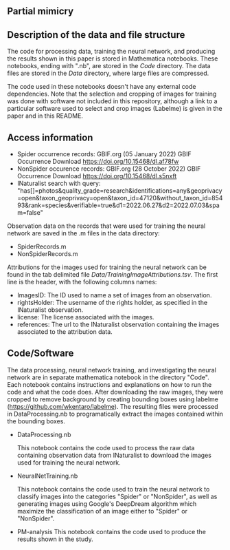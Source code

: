  Partial mimicry
---

## Description of the data and file structure

The code for processing data, training the neural network, and producing the results shown in this paper is stored in Mathematica notebooks. These notebooks, ending with ".nb", are stored in the *Code* directory. The data files are stored in the *Data* directory, where large files are compressed.

The code used in these notebooks doesn't have any external code dependencies. Note that the selection and cropping of images for training was done with software not included in this repository, although a link to a particular software used to select and crop images (Labelme) is given in the paper and in this README.


## Access information

  * Spider occurrence records: GBIF.org (05 January 2022) GBIF Occurrence Download  https://doi.org/10.15468/dl.af78fw
  * NonSpider occurence records: GBIF.org (28 October 2022) GBIF Occurrence Download  https://doi.org/10.15468/dl.s5nxft
  * INaturalist search with query: "has[]=photos&quality_grade=research&identifications=any&geoprivacy=open&taxon_geoprivacy=open&taxon_id=47120&without_taxon_id=85493&rank=species&verifiable=true&d1=2022.06.27&d2=2022.07.03&spam=false"

Observation data on the records that were used for training the neural network are saved in the .m files in the data directory:
  * SpiderRecords.m
  * NonSpiderRecords.m

Attributions for the images used for training the neural network can be found in the tab delimited file *Data/TrainingImageAttributions.tsv*. The first line is the header, with the following columns names:
  * ImagesID: The ID used to name a set of images from an observation.
  * rightsHolder: The username of the rights holder, as specified in the INaturalist observation.
  * license: The license associated with the images.
  * references: The url to the INaturalist observation containing the images associated to the attribution data.

## Code/Software

The data processing, neural network training, and investigating the neural network are in separate mathematica notebook in the directory "Code". Each notebook contains instructions and explanations on how to run the code and what the code does. After downloading the raw images, they were cropped to remove background by creating bounding boxes using labelme (https://github.com/wkentaro/labelme). The resulting files were processed in DataProcessing.nb to programatically extract the images contained within the bounding boxes.

* DataProcessing.nb

  This notebook contains the code used to process the raw data containing observation data from INaturalist to download the images used for training the neural network.

* NeuralNetTraining.nb

  This notebook contains the code used to train the neural network to classify images into the categories "Spider" or "NonSpider",  as well as generating images using Google's DeepDream algorithm which maximize the classification of an image either to "Spider" or "NonSpider".

* PM-analysis
  This notebook contains the code used to produce the results shown in the study.